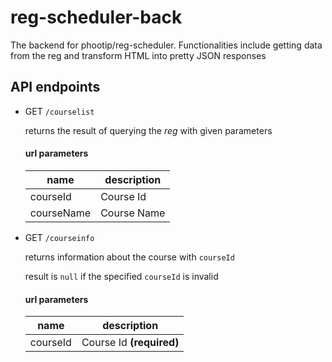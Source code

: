 # reg-scheduler-back
The backend for phootip/reg-scheduler. Functionalities include getting data from the reg and transform HTML into pretty JSON responses

## API endpoints

 - GET `/courselist`

    returns the result of querying the *reg* with given parameters

    #### url parameters
    | name | description |
    | ---- | ----------- |
    | courseId | Course Id |
    | courseName | Course Name |

  - GET `/courseinfo`

    returns information about the course with `courseId`

    result is `null` if the specified `courseId` is invalid

    #### url parameters

    | name | description |
    | ---- | ----------- |
    | courseId | Course Id **(required)**
